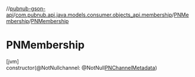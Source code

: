 //[pubnub-gson-api](../../../index.md)/[com.pubnub.api.java.models.consumer.objects_api.membership](../index.md)/[PNMembership](index.md)/[PNMembership](-p-n-membership.md)

# PNMembership

[jvm]\
constructor(@NotNullchannel: @NotNull[PNChannelMetadata](../../com.pubnub.api.java.models.consumer.objects_api.channel/-p-n-channel-metadata/index.md))
